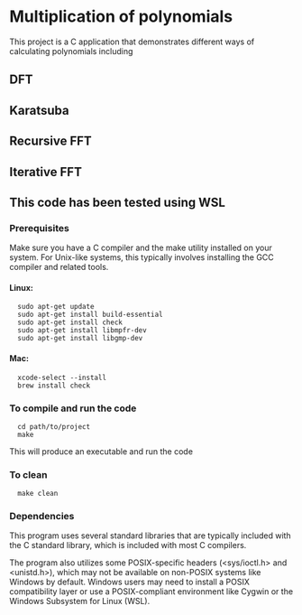 # Multiplication of polynomials
This project is a C application that demonstrates different ways of calculating polynomials including
## DFT
## Karatsuba
## Recursive FFT
## Iterative FFT

## This code has been tested using WSL
### Prerequisites
Make sure you have a C compiler and the make utility installed on your system. For Unix-like systems, this typically involves installing the GCC compiler and related tools.
#### Linux:
      sudo apt-get update
      sudo apt-get install build-essential
      sudo apt-get install check
      sudo apt-get install libmpfr-dev
      sudo apt-get install libgmp-dev
#### Mac:
      xcode-select --install
      brew install check
### To compile and run the code
      cd path/to/project
      make
This will produce an executable and run the code
### To clean
      make clean

### Dependencies
This program uses several standard libraries that are typically included with the C standard library, which is included with most C compilers.

The program also utilizes some POSIX-specific headers (<sys/ioctl.h> and <unistd.h>), which may not be available on non-POSIX systems like Windows by default. Windows users may need to install a POSIX compatibility layer or use a POSIX-compliant environment like Cygwin or the Windows Subsystem for Linux (WSL).
